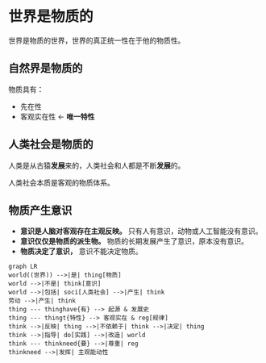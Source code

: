 # 世界是物质的

世界是物质的世界，世界的真正统一性在于他的物质性。

## 自然界是物质的

物质具有：

- 先在性
- 客观实在性 ← **唯一特性**

## 人类社会是物质的

人类是从古猿**发展**来的，人类社会和人都是不断**发展**的。

人类社会本质是客观的物质体系。

## 物质产生意识

- **意识是人脑对客观存在主观反映。** 只有人有意识，动物或人工智能没有意识。
- **意识仅仅是物质的派生物。** 物质的长期发展产生了意识，原本没有意识。
- **物质决定了意识，** 意识不能决定物质。

```mermaid
graph LR
world((世界)) -->|是| thing[物质]
world -->|不是| think[意识]
world -->|包括| soci[人类社会] -->|产生| think
劳动 -->|产生| think
thing --- thinghave{有} --> 起源 & 发展史
thing --- thingt{特性} --> 客观实在 & reg[规律]
think -->|反映| thing -->|不依赖于| think -->|决定| thing
think -->|指导| do[实践] -->|改造| world
think --- thinkneed{要} -->|尊重| reg
thinkneed -->|发挥| 主观能动性
```
